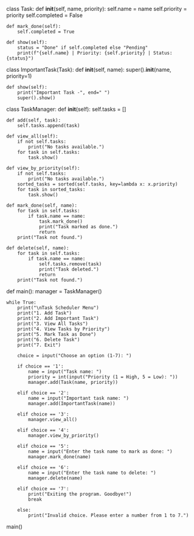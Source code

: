 class Task:
    def __init__(self, name, priority):
        self.name = name
        self.priority = priority
        self.completed = False

    def mark_done(self):
        self.completed = True

    def show(self):
        status = "Done" if self.completed else "Pending"
        print(f"{self.name} | Priority: {self.priority} | Status: {status}")


class ImportantTask(Task):
    def __init__(self, name):
        super().__init__(name, priority=1)

    def show(self):
        print("Important Task -", end=" ")
        super().show()


class TaskManager:
    def __init__(self):
        self.tasks = []

    def add(self, task):
        self.tasks.append(task)

    def view_all(self):
        if not self.tasks:
            print("No tasks available.")
        for task in self.tasks:
            task.show()

    def view_by_priority(self):
        if not self.tasks:
            print("No tasks available.")
        sorted_tasks = sorted(self.tasks, key=lambda x: x.priority)
        for task in sorted_tasks:
            task.show()

    def mark_done(self, name):
        for task in self.tasks:
            if task.name == name:
                task.mark_done()
                print("Task marked as done.")
                return
        print("Task not found.")

    def delete(self, name):
        for task in self.tasks:
            if task.name == name:
                self.tasks.remove(task)
                print("Task deleted.")
                return
        print("Task not found.")


def main():
    manager = TaskManager()

    while True:
        print("\nTask Scheduler Menu")
        print("1. Add Task")
        print("2. Add Important Task")
        print("3. View All Tasks")
        print("4. View Tasks by Priority")
        print("5. Mark Task as Done")
        print("6. Delete Task")
        print("7. Exit")

        choice = input("Choose an option (1-7): ")

        if choice == '1':
            name = input("Task name: ")
            priority = int(input("Priority (1 = High, 5 = Low): "))
            manager.add(Task(name, priority))

        elif choice == '2':
            name = input("Important task name: ")
            manager.add(ImportantTask(name))

        elif choice == '3':
            manager.view_all()

        elif choice == '4':
            manager.view_by_priority()

        elif choice == '5':
            name = input("Enter the task name to mark as done: ")
            manager.mark_done(name)

        elif choice == '6':
            name = input("Enter the task name to delete: ")
            manager.delete(name)

        elif choice == '7':
            print("Exiting the program. Goodbye!")
            break

        else:
            print("Invalid choice. Please enter a number from 1 to 7.")


main()
